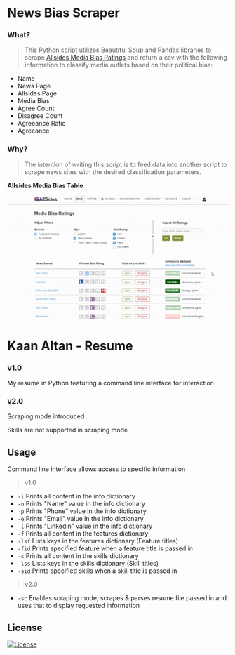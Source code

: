 # News Bias Scraper

### What?

> This Python script utilizes Beautiful Soup and Pandas libraries to scrape [Allsides Media Bias Ratings] and return a csv with the following information to classify media outlets based on their political bias:

- Name
- News Page
- Allsides Page
- Media Bias
- Agree Count
- Disagree Count
- Agreeance Ratio
- Agreeance

### Why?

> The intention of writing this script is to feed data into another script to scrape news sites with the desired classification parameters.

**Allsides Media Bias Table**

![alt text][allsides-table-gif]

[allsides-table-gif]: ./README/Images/allsides_gif.gif
[Allsides Media Bias Ratings]: https://www.allsides.com/media-bias/media-bias-ratings

# Kaan Altan - Resume

### v1.0
My resume in Python featuring a command line interface for interaction

### v2.0
Scraping mode introduced

Skills are not supported in scraping mode

## Usage

Command line interface allows access to specific information
> v1.0
- `-i`      Prints all content in the info dictionary
- `-n`      Prints "Name" value in the info dictionary
- `-p`      Prints "Phone" value in the info dictionary
- `-e`      Prints "Email" value in the info dictionary
- `-l`      Prints "Linkedin" value in the info dictionary
- `-f`      Prints all content in the features dictionary
- `-lsf`    Lists keys in the features dictionary (Feature titles)
- `-fid`    Prints specified feature when a feature title is passed in
- `-s`      Prints all content in the skills dictionary
- `-lss`    Lists keys in the skills dictionary (Skill titles)
- `-sid`    Prints specified skills when a skill title is passed in
> v2.0
- `-sc`     Enables scraping mode, scrapes & parses resume file passed in and uses that to display requested information

## License

[![License](http://img.shields.io/:license-mit-blue.svg?style=flat-square)](http://badges.mit-license.org)